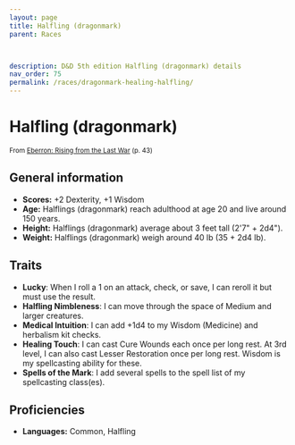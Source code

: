 ```yaml
---
layout: page
title: Halfling (dragonmark)
parent: Races



description: D&D 5th edition Halfling (dragonmark) details
nav_order: 75
permalink: /races/dragonmark-healing-halfling/
---
```


# Halfling (dragonmark)

<small>From <a target="_blank" href="https://dnd.wizards.com/products/tabletop-games/rpg-products/eberron">Eberron: Rising from the Last War</a> (p. 43)</small>


## General information

- **Scores:** +2 Dexterity, +1 Wisdom
- **Age:** Halflings (dragonmark) reach adulthood at age 20 and live around 150 years.
- **Height:** Halflings (dragonmark) average about 3 feet tall (2'7" + 2d4").
- **Weight:** Halflings (dragonmark) weigh around 40 lb (35 + 2d4 lb).

## Traits

- **Lucky**: When I roll a 1 on an attack, check, or save, I can reroll it but must use the result.
- **Halfling Nimbleness**: I can move through the space of Medium and larger creatures.
- **Medical Intuition**: I can add +1d4 to my Wisdom (Medicine) and herbalism kit checks.
- **Healing Touch**: I can cast Cure Wounds each once per long rest. At 3rd level, I can also cast Lesser Restoration once per long rest. Wisdom is my spellcasting ability for these.
- **Spells of the Mark**: I add several spells to the spell list of my spellcasting class(es).

## Proficiencies

- **Languages:** Common, Halfling